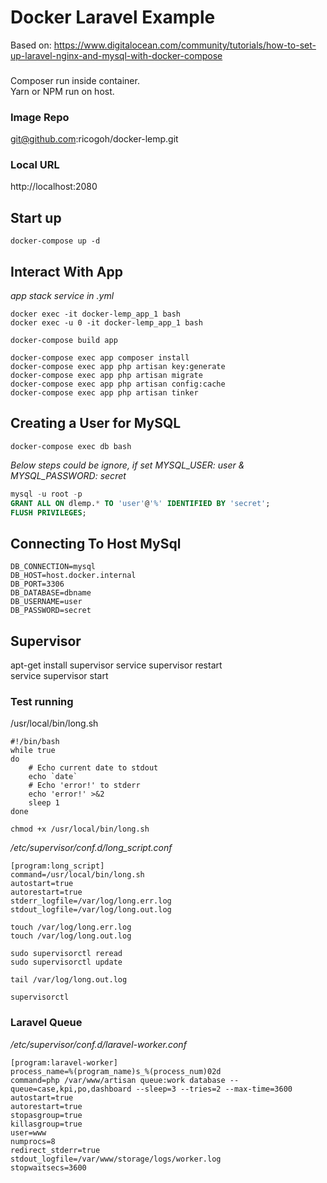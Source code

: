# Docker Laravel Example

Based on: https://www.digitalocean.com/community/tutorials/how-to-set-up-laravel-nginx-and-mysql-with-docker-compose

###
Composer run inside container.  
Yarn or NPM run on host.

### Image Repo
git@github.com:ricogoh/docker-lemp.git

### Local URL
http://localhost:2080

## Start up
```docker
docker-compose up -d
```

## Interact With App
*app stack service in .yml* 
```
docker exec -it docker-lemp_app_1 bash
docker exec -u 0 -it docker-lemp_app_1 bash

docker-compose build app

docker-compose exec app composer install 
docker-compose exec app php artisan key:generate 
docker-compose exec app php artisan migrate 
docker-compose exec app php artisan config:cache 
docker-compose exec app php artisan tinker 
```
## Creating a User for MySQL
```
docker-compose exec db bash
```

*Below steps could be ignore, if set MYSQL_USER: user & MYSQL_PASSWORD: secret*
```sql
mysql -u root -p
GRANT ALL ON dlemp.* TO 'user'@'%' IDENTIFIED BY 'secret';
FLUSH PRIVILEGES;
```

## Connecting To Host MySql
```
DB_CONNECTION=mysql
DB_HOST=host.docker.internal
DB_PORT=3306
DB_DATABASE=dbname
DB_USERNAME=user
DB_PASSWORD=secret
```

## Supervisor
apt-get install supervisor
service supervisor restart  
service supervisor start

### Test running
/usr/local/bin/long.sh
```
#!/bin/bash
while true
do 
	# Echo current date to stdout
	echo `date`
	# Echo 'error!' to stderr
	echo 'error!' >&2
	sleep 1
done
```

```chmod +x /usr/local/bin/long.sh```

*/etc/supervisor/conf.d/long_script.conf*
```
[program:long_script]
command=/usr/local/bin/long.sh
autostart=true
autorestart=true
stderr_logfile=/var/log/long.err.log
stdout_logfile=/var/log/long.out.log
```

```
touch /var/log/long.err.log
touch /var/log/long.out.log
```
```
sudo supervisorctl reread
sudo supervisorctl update

tail /var/log/long.out.log

supervisorctl
```

### Laravel Queue

*/etc/supervisor/conf.d/laravel-worker.conf*
```
[program:laravel-worker]
process_name=%(program_name)s_%(process_num)02d
command=php /var/www/artisan queue:work database --queue=case,kpi,po,dashboard --sleep=3 --tries=2 --max-time=3600
autostart=true
autorestart=true
stopasgroup=true
killasgroup=true
user=www
numprocs=8
redirect_stderr=true
stdout_logfile=/var/www/storage/logs/worker.log
stopwaitsecs=3600
```
